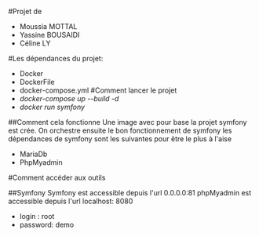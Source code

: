 #Projet de

- Moussia MOTTAL
- Yassine BOUSAIDI
- Céline LY

#Les dépendances du projet:

- Docker
- DockerFile
- docker-compose.yml
  #Comment lancer le projet
- _docker-compose up --build -d_
- _docker run symfony_

##Comment cela fonctionne
Une image avec pour base la projet symfony est crée.
On orchestre ensuite le bon fonctionnement de symfony
les dépendances de symfony sont les suivantes pour être le plus à l'aise

- MariaDb
- PhpMyadmin

#Comment accéder aux outils

##Symfony
Symfony est accessible depuis l'url 0.0.0.0:81
phpMyadmin est accessible depuis l'url localhost: 8080

- login : root
- password: demo
